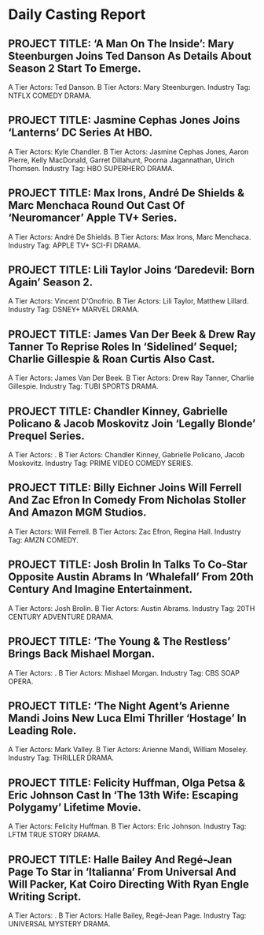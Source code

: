 # Daily Casting Report

## PROJECT TITLE: ‘A Man On The Inside’: Mary Steenburgen Joins Ted Danson As Details About Season 2 Start To Emerge.
A Tier Actors: Ted Danson.
B Tier Actors: Mary Steenburgen.
Industry Tag: NTFLX COMEDY DRAMA.

## PROJECT TITLE: Jasmine Cephas Jones Joins ‘Lanterns’ DC Series At HBO.
A Tier Actors: Kyle Chandler.
B Tier Actors: Jasmine Cephas Jones, Aaron Pierre, Kelly MacDonald, Garret Dillahunt, Poorna Jagannathan, Ulrich Thomsen.
Industry Tag: HBO SUPERHERO DRAMA.

## PROJECT TITLE: Max Irons, André De Shields & Marc Menchaca Round Out Cast Of ‘Neuromancer’ Apple TV+ Series.
A Tier Actors: André De Shields.
B Tier Actors: Max Irons, Marc Menchaca.
Industry Tag: APPLE TV+ SCI-FI DRAMA.

## PROJECT TITLE: Lili Taylor Joins ‘Daredevil: Born Again’ Season 2.
A Tier Actors: Vincent D'Onofrio.
B Tier Actors: Lili Taylor, Matthew Lillard.
Industry Tag: DSNEY+ MARVEL DRAMA.

## PROJECT TITLE: James Van Der Beek & Drew Ray Tanner To Reprise Roles In ‘Sidelined’ Sequel; Charlie Gillespie & Roan Curtis Also Cast.
A Tier Actors: James Van Der Beek.
B Tier Actors: Drew Ray Tanner, Charlie Gillespie.
Industry Tag: TUBI SPORTS DRAMA.

## PROJECT TITLE: Chandler Kinney, Gabrielle Policano & Jacob Moskovitz Join ‘Legally Blonde’ Prequel Series.
A Tier Actors: .
B Tier Actors: Chandler Kinney, Gabrielle Policano, Jacob Moskovitz.
Industry Tag: PRIME VIDEO COMEDY SERIES.

## PROJECT TITLE: Billy Eichner Joins Will Ferrell And Zac Efron In Comedy From Nicholas Stoller And Amazon MGM Studios.
A Tier Actors: Will Ferrell.
B Tier Actors: Zac Efron, Regina Hall.
Industry Tag: AMZN COMEDY.

## PROJECT TITLE: Josh Brolin In Talks To Co-Star Opposite Austin Abrams In ‘Whalefall’ From 20th Century And Imagine Entertainment.
A Tier Actors: Josh Brolin.
B Tier Actors: Austin Abrams.
Industry Tag: 20TH CENTURY ADVENTURE DRAMA.

## PROJECT TITLE: ‘The Young & The Restless’ Brings Back Mishael Morgan.
A Tier Actors: .
B Tier Actors: Mishael Morgan.
Industry Tag: CBS SOAP OPERA.

## PROJECT TITLE: ‘The Night Agent’s Arienne Mandi Joins New Luca Elmi Thriller ‘Hostage’ In Leading Role.
A Tier Actors: Mark Valley.
B Tier Actors: Arienne Mandi, William Moseley.
Industry Tag: THRILLER DRAMA.

## PROJECT TITLE: Felicity Huffman, Olga Petsa & Eric Johnson Cast In ‘The 13th Wife: Escaping Polygamy’ Lifetime Movie.
A Tier Actors: Felicity Huffman.
B Tier Actors: Eric Johnson.
Industry Tag: LFTM TRUE STORY DRAMA.

## PROJECT TITLE: Halle Bailey And Regé-Jean Page To Star in ‘Italianna’ From Universal And Will Packer, Kat Coiro Directing With Ryan Engle Writing Script.
A Tier Actors: .
B Tier Actors: Halle Bailey, Regé-Jean Page.
Industry Tag: UNIVERSAL MYSTERY DRAMA.

